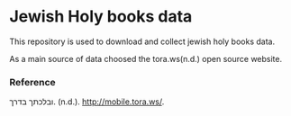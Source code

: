 # Jewish Holy books data
This repository is used to download and collect jewish holy books data.

As a main source of data choosed the tora.ws(n.d.) open source website.

### Reference
ובלכתך בדרך. (n.d.). http://mobile.tora.ws/. 
